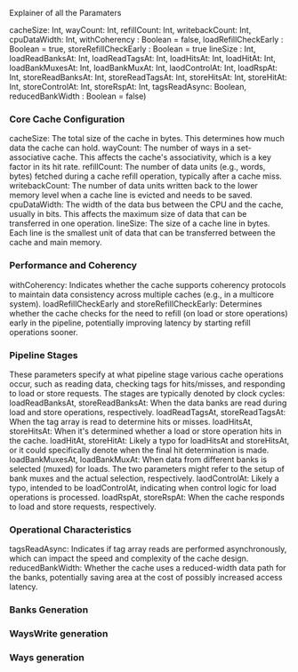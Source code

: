 Explainer of all the Paramaters


cacheSize: Int,
wayCount: Int,
refillCount: Int, 
writebackCount: Int, 
cpuDataWidth: Int, 
withCoherency : Boolean = false,
loadRefillCheckEarly : Boolean = true,
storeRefillCheckEarly : Boolean = true
lineSize : Int, 
loadReadBanksAt: Int,
loadReadTagsAt: Int,
loadHitsAt: Int,
loadHitAt: Int,
loadBankMuxesAt: Int,
loadBankMuxAt: Int,
laodControlAt: Int,
loadRspAt: Int,
storeReadBanksAt: Int,
storeReadTagsAt: Int,
storeHitsAt: Int,
storeHitAt: Int,
storeControlAt: Int,
storeRspAt: Int,
tagsReadAsync: Boolean,
reducedBankWidth : Boolean = false) 


### Core Cache Configuration
cacheSize: The total size of the cache in bytes. This determines how much data the cache can hold.
wayCount: The number of ways in a set-associative cache. This affects the cache's associativity, which is a key factor in its hit rate.
refillCount: The number of data units (e.g., words, bytes) fetched during a cache refill operation, typically after a cache miss.
writebackCount: The number of data units written back to the lower memory level when a cache line is evicted and needs to be saved.
cpuDataWidth: The width of the data bus between the CPU and the cache, usually in bits. This affects the maximum size of data that can be transferred in one operation.
lineSize: The size of a cache line in bytes. Each line is the smallest unit of data that can be transferred between the cache and main memory.


### Performance and Coherency
withCoherency: Indicates whether the cache supports coherency protocols to maintain data consistency across multiple caches (e.g., in a multicore system).
loadRefillCheckEarly and storeRefillCheckEarly: Determines whether the cache checks for the need to refill (on load or store operations) early in the pipeline, potentially improving latency by starting refill operations sooner.

### Pipeline Stages
These parameters specify at what pipeline stage various cache operations occur, such as reading data, checking tags for hits/misses, and responding to load or store requests. The stages are typically denoted by clock cycles:
loadReadBanksAt, storeReadBanksAt: When the data banks are read during load and store operations, respectively.
loadReadTagsAt, storeReadTagsAt: When the tag array is read to determine hits or misses.
loadHitsAt, storeHitsAt: When it's determined whether a load or store operation hits in the cache.
loadHitAt, storeHitAt: Likely a typo for loadHitsAt and storeHitsAt, or it could specifically denote when the final hit determination is made.
loadBankMuxesAt, loadBankMuxAt: When data from different banks is selected (muxed) for loads. The two parameters might refer to the setup of bank muxes and the actual selection, respectively.
laodControlAt: Likely a typo, intended to be loadControlAt, indicating when control logic for load operations is processed.
loadRspAt, storeRspAt: When the cache responds to load and store requests, respectively.

### Operational Characteristics
tagsReadAsync: Indicates if tag array reads are performed asynchronously, which can impact the speed and complexity of the cache design.
reducedBankWidth: Whether the cache uses a reduced-width data path for the banks, potentially saving area at the cost of possibly increased access latency.




### Banks Generation




### WaysWrite generation



### Ways generation



